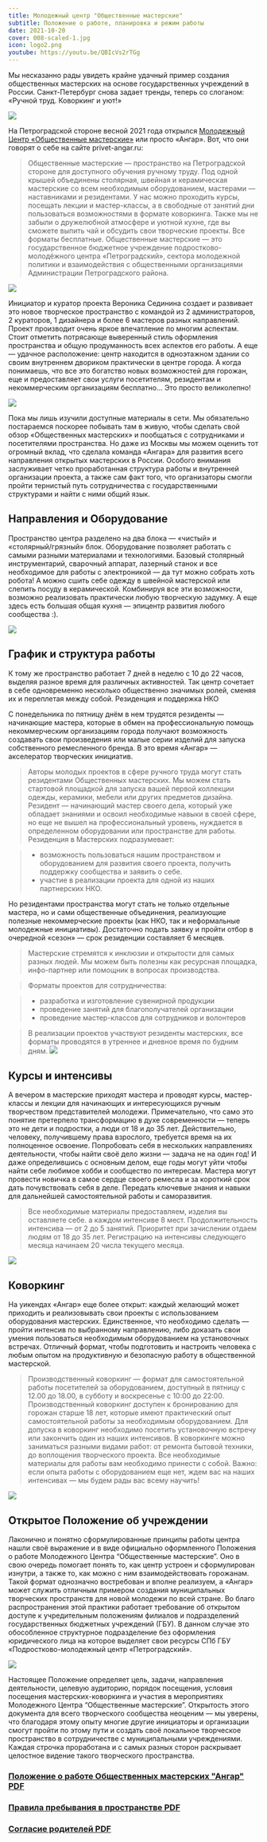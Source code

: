 ```yaml
---
title: Молодежный центр "Общественные мастерские"
subtitle: Положение о работе, планировка и режим работы
date: 2021-10-20
cover: 008-scaled-1.jpg
icon: logo2.png
youtube: https://youtu.be/QBIcVs2rTGg
---
```


Мы несказанно рады увидеть крайне удачный пример создания общественных мастерских на основе государственных учреждений в России. Санкт-Петербург снова задает тренды, теперь со слоганом: «Ручной труд. Коворкинг и уют!»

![](./logo2.png)

На Петроградской стороне весной 2021 года открылся [Молодежный Центр «Общественные мастерские»](/workshop/catalog/privetangar/) или просто «Ангар». Вот, что они говорят о себе на сайте privet-angar.ru:

> Общественные мастерские — пространство на Петроградской стороне для доступного обучения ручному труду.
> Под одной крышей объединены столярная, швейная и керамическая мастерские со всем необходимым оборудованием, мастерами — наставниками и резидентами.
> У нас можно проходить курсы, посещать лекции и мастер-классы, а в свободные от занятий дни пользоваться возможностями в формате коворкинга.
> Также мы не забыли о дружелюбной атмосфере и уютной кухне, где вы сможете выпить чай и обсудить свои творческие проекты. Все форматы бесплатные.
> Общественные мастерские — это государственное бюджетное учреждение подростково-молодёжного центра «Петроградский», сектора молодежной политики и взаимодействия с общественными организациями Администрации Петроградского района.

![](./images/003-scaled-1.jpg)

Инициатор и куратор проекта Вероника Сединина создает и развивает это новое творческое пространство с командой из 2 администраторов, 2 кураторов, 1 дизайнера и более 6 мастеров разных направлений. Проект производит очень яркое впечатление по многим аспектам. Стоит отметить потрясающе выверенный стиль оформления пространства и общую продуманность всех аспектов его работы. А еще — удачное расположение: центр находится в одноэтажном здании со своим внутреннем двориком практически в центре города. А когда понимаешь, что все это богатство новых возможностей для горожан, еще и предоставляет свои услуги посетителям, резидентам и некоммерческим организациям бесплатно… Это просто великолепно!

![](./images/002-scaled-1.jpg)

Пока мы лишь изучили доступные материалы в сети. Мы обязательно постараемся поскорее побывать там в живую, чтобы сделать свой обзор «Общественных мастерских» и пообщаться с сотрудниками и посетителями пространства. Но даже из Москвы мы можем оценить тот огромный вклад, что сделала команда «Ангара» для развития всего направления открытых мастерских в России. Особого внимания заслуживает четко проработанная структура работы и внутренней организации проекта, а также сам факт того, что организаторы смогли пройти тернистый путь сотрудничества с государственными структурами и найти с ними общий язык.

## Направления и Оборудование

Пространство центра разделено на два блока — «чистый» и «столярный/грязный» блок. Оборудование позволяет работать с самыми разными материалами и технологиями. Базовый столярный инструментарий, сварочный аппарат, лазерный станок и все необходимое для работы с электроникой — да тут можно собрать хоть робота! А можно сшить себе одежду в швейной мастерской или слепить посуду в керамической. Комбинируя все эти возможности, возможно реализовать практически любую творческую задумку. А еще здесь есть большая общая кухня — эпицентр развития любого сообщества :).

![](./images/008-scaled-1.jpg)

## График и структура работы

К тому же пространство работает 7 дней в неделю с 10 до 22 часов, выделяя разное время для различных активностей. Так центр сочетает в себе одновременно несколько общественно значимых ролей, сменяя их и переплетая между собой.
Резиденция и поддержка НКО

С понедельника по пятницу днём в нем трудятся резиденты — начинающие мастера, которые в обмен на профессиональную помощь некоммерческим организациям города получают возможность создавать свои произведения или малые серии изделий для запуска собственного ремесленного бренда. В это время «Ангар» — акселератор творческих инициатив.

> Авторы молодых проектов в сфере ручного труда могут стать резидентами Общественных мастерских. Мы можем стать стартовой площадкой для запуска вашей первой коллекции одежды, керамики, мебели или других предметов дизайна. Резидент — начинающий мастер своего дела, который уже обладает знаниями и освоил необходимые навыки в своей сфере, но еще не вышел на профессиональный уровень, нуждается в определенном оборудовании или пространстве для работы. Резиденция в Мастерских подразумевает:

> - возможность пользоваться нашим пространством и оборудованием для развития своего проекта, получить поддержку сообщества и заявить о себе.
> - участие в реализации проекта для одной из наших партнерских НКО.

Но резидентами пространства могут стать не только отдельные мастера, но и сами общественные объединения, реализующие полезные некоммерческие проекты (как НКО, так и неформальные молодежные инициативы). Достаточно подать заявку и пройти отбор в очередной «сезон» — срок резиденции составляет 6 месяцев.

> Мастерские стремятся к инклюзии и открытости для самых разных людей. Мы можем быть полезны как ресурсная площадка, инфо-партнер или помощник в вопросах производства.

> Форматы проектов для сотрудничества:

> - разработка и изготовление сувенирной продукции
> - проведение занятий для благополучателей организации
> - проведение мастер-классов для сотрудников и волонтеров

> В реализации проектов участвуют резиденты мастерских, все форматы проводятся в утреннее и дневное время по будним дням.
> ![](./images/010-scaled-1.jpg)

## Курсы и интенсивы

А вечером в мастерские приходят мастера и проводят курсы, мастер-классы и лекции для начинающих и интересующихся ручным творчеством представителей молодежи. Примечательно, что само это понятие претерпело трансформацию в духе современности — теперь это не дети и подростки, а люди от 18 и до 35 лет. Действительно, человеку, получившему права взрослого, требуется время на их полноценное освоение. Попробовать себя в нескольких направлениях деятельности, чтобы найти своё дело жизни — задача не на один год! И даже определившись с основным делом, еще годы могут уйти чтобы найти себе любимое хобби и сообщество по интересам. Мастера могут провести новичка в самое сердце своего ремесла и за короткий срок дать почувствовать себя в деле. Передать ключевые знания и навыки для дальнейшей самостоятельной работы и саморазвития.

> Все необходимые материалы предоставляем, изделия вы оставляете себе.
> а каждом интенсиве 8 мест.
> Продолжительность интенсива — от 2 до 5 занятий.
> Приоритет при зачислении отдаем людям от 18 до 35 лет.
> Регистрацию на интенсивы следующего месяца начинаем 20 числа текущего месяца.

![](./images/006-scaled-1.jpg)

## Коворкинг

На уикендах «Ангар» еще более открыт: каждый желающий может приходить и реализовывать свои проекты с использованием оборудования мастерских. Единственное, что необходимо сделать — пройти интенсив по выбранному направлению, либо доказать свои умения пользоваться необходимым оборудованием на установочных встречах. Отличный формат, чтобы подготовить и настроить человека с любым опытом на продуктивную и безопасную работу в общественной мастерской.

> Производственный коворкинг — формат для самостоятельной работы посетителей за оборудованием, доступный в пятницу с 12.00 до 18.00, в субботу и воскресенье с 10:00 до 22:00.
> Производственный коворкинг доступен к бронированию для горожан старше 18 лет, которые имеют практический опыт самостоятельной работы за необходимым оборудованием.
> Для допуска в коворкинг необходимо посетить установочную встречу или закончить один из наших интенсивов.
> В коворкинге можно заниматься разными видами работ: от ремонта бытовой техники, до воплощения творческого проекта.
> Все необходимые материалы для работы вам необходимо принести с собой.
> Важно: если опыта работы с оборудованием еще нет, ждем вас на наших интенсивах — мы будем рады вас всему научить!

![](./images/001-scaled-e1614170115339.jpg)

## Открытое Положение об учреждении

Лаконично и понятно сформулированные принципы работы центра нашли своё выражение и в виде официально оформленного Положения о работе Молодежного Центра “Общественные мастерские”. Оно в свою очередь помогает понять то, как центр устроен и сформулирован изнутри, а также то, как можно с ним взаимодействовать горожанам. Такой формат однозначно востребован и вполне реализуем, а «Ангар» может служить отличным примером создания муниципальных творческих пространств для новой молодежи по всей стране. Во благо распространения этой практики работает требование об открытом доступе к учредительным положениям филиалов и подразделений государственных бюджетных учреждений (ГБУ). В данном случае это обособленное структурное подразделение без оформления юридического лица на которое выделяет свои ресурсы СПб ГБУ «Подростково-молодежный центр «Петроградский».

![](./images/plan.png)

Настоящее Положение определяет цель, задачи, направления деятельности, целевую аудиторию, порядок посещения, условия посещения мастерских-коворкинга и участия в мероприятиях Молодежного Центра “Общественные мастерские”. Открытость этого документа для всего творческого сообщества неоценим — мы уверены, что благодаря этому опыту многие другие инициаторы и организации смогут пройти по этому пути и создать своё локальное творческое пространство в сотрудничестве с муниципальными учреждениями. Каждая строчка проработана и с самых разных сторон раскрывает целостное видение такого творческого пространства.

### [Положение о работе Общественных мастерских "Ангар" PDF](/pdf/angar/polozheniye.pdf)

### [Правила пребывания в пространстве PDF](/pdf/angar/pravila.pdf)

### [Согласие родителей PDF](/pdf/angar/soglasie.pdf)
